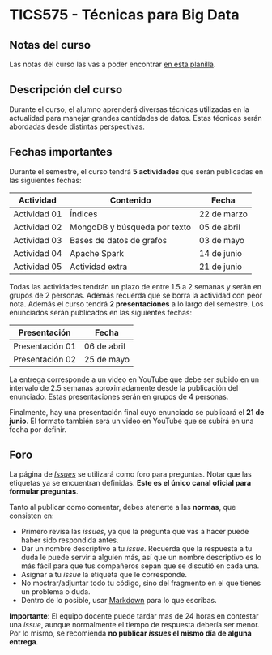 # TICS575 - Técnicas para Big Data

## Notas del curso

Las notas del curso las vas a poder encontrar [en esta planilla](https://docs.google.com/spreadsheets/d/1bs6j6bsnyoPxRKE4EVFSgGX8FbwoeXUeyWNBsnNxNjI/edit?usp=sharing).

## Descripción del curso

Durante el curso, el alumno aprenderá diversas técnicas utilizadas en la actualidad para manejar grandes cantidades de datos. Estas técnicas serán abordadas desde distintas perspectivas.

## Fechas importantes

Durante el semestre, el curso tendrá **5 actividades** que serán publicadas en las siguientes fechas:

| Actividad | Contenido | Fecha |
| --------- | --------- | ----- |
| Actividad 01 | Índices | 22 de marzo |
| Actividad 02 | MongoDB y búsqueda por texto |  05 de abril |
| Actividad 03 | Bases de datos de grafos | 03 de mayo |
| Actividad 04 | Apache Spark | 14 de junio |
| Actividad 05 | Actividad extra | 21 de junio |

Todas las actividades tendrán un plazo de entre 1.5 a 2 semanas y serán en grupos de 2 personas. Además recuerda que se borra la actividad con peor nota. Además el curso tendrá **2 presentaciones** a lo largo del semestre. Los enunciados serán publicados en las siguientes fechas:

| Presentación | Fecha |
| ------------ | ----- |
| Presentación 01 | 06 de abril |
| Presentación 02 | 25 de mayo |

La entrega corresponde a un video en YouTube que debe ser subido en un intervalo de 2.5 semanas aproximadamente desde la publicación del enunciado. Estas presentaciones serán en grupos de 4 personas.

Finalmente, hay una presentación final cuyo enunciado se publicará el **21 de junio**. El formato también será un video en YouTube que se subirá en una fecha por definir.

## Foro

La página de [_Issues_](https://github.com/ING559/Syllabus-2020-2/issues) se utilizará como foro para preguntas. Notar que las etiquetas ya se encuentran definidas. **Este es el único canal oficial para formular preguntas**.

Tanto al publicar como comentar, debes atenerte a las **normas**, que consisten en:

- Primero revisa las _issues_, ya que la pregunta que vas a hacer puede haber sido respondida antes.
- Dar un nombre descriptivo a tu _issue_. Recuerda que la respuesta a tu duda le puede servir a alguien más, así que un nombre descriptivo es lo más fácil para que tus compañeros sepan que se discutió en cada una.
- Asignar a tu _issue_ la etiqueta que le corresponde.
- No mostrar/adjuntar todo tu código, sino del fragmento en el que tienes un problema o duda.
- Dentro de lo posible, usar [Markdown](https://docs.github.com/en/free-pro-team@latest/github/writing-on-github/basic-writing-and-formatting-syntax) para lo que escribas.

**Importante**: El equipo docente puede tardar mas de 24 horas en contestar una _issue_, aunque normalmente el tiempo de respuesta debería ser menor. Por lo mismo, se recomienda **no publicar _issues_ el mismo día de alguna entrega**.
